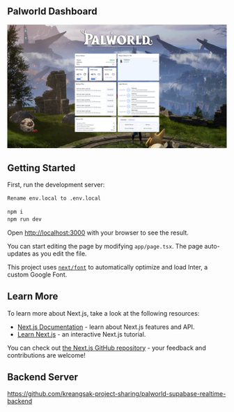 ## Palworld Dashboard

<img alt="PalworldDashboard" src="https://raw.githubusercontent.com/kreangsak-project-sharing/palworld-supabase-realtime-frontend/main/Screenshot%202024-05-23%20221903.png" />

## Getting Started

First, run the development server:

```bash
Rename env.local to .env.local
```

```bash
npm i
npm run dev
```

Open [http://localhost:3000](http://localhost:3000) with your browser to see the result.

You can start editing the page by modifying `app/page.tsx`. The page auto-updates as you edit the file.

This project uses [`next/font`](https://nextjs.org/docs/basic-features/font-optimization) to automatically optimize and load Inter, a custom Google Font.

## Learn More

To learn more about Next.js, take a look at the following resources:

- [Next.js Documentation](https://nextjs.org/docs) - learn about Next.js features and API.
- [Learn Next.js](https://nextjs.org/learn) - an interactive Next.js tutorial.

You can check out [the Next.js GitHub repository](https://github.com/vercel/next.js/) - your feedback and contributions are welcome!

## Backend Server

https://github.com/kreangsak-project-sharing/palworld-supabase-realtime-backend
